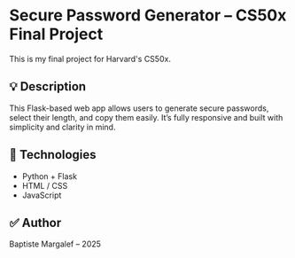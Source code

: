 # Secure Password Generator – CS50x Final Project

This is my final project for Harvard's CS50x.

## 💡 Description
This Flask-based web app allows users to generate secure passwords, select their length, and copy them easily. It’s fully responsive and built with simplicity and clarity in mind.

## 🧰 Technologies
- Python + Flask
- HTML / CSS
- JavaScript

## ✅ Author
Baptiste Margalef – 2025
